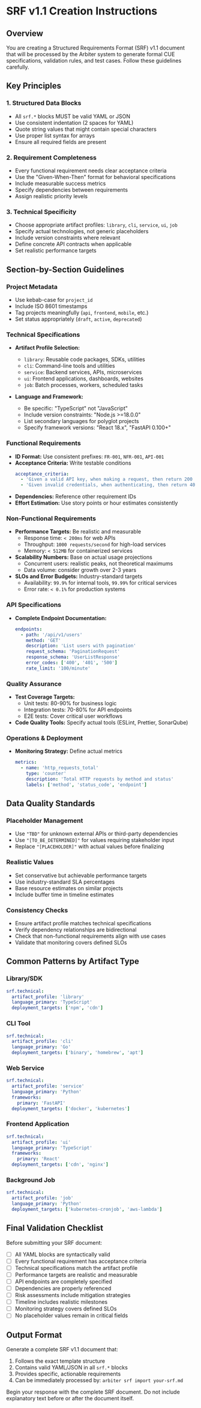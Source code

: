 # SRF v1.1 Creation Instructions

## Overview

You are creating a Structured Requirements Format (SRF) v1.1 document that will
be processed by the Arbiter system to generate formal CUE specifications,
validation rules, and test cases. Follow these guidelines carefully.

## Key Principles

### 1. Structured Data Blocks

- All `srf.*` blocks MUST be valid YAML or JSON
- Use consistent indentation (2 spaces for YAML)
- Quote string values that might contain special characters
- Use proper list syntax for arrays
- Ensure all required fields are present

### 2. Requirement Completeness

- Every functional requirement needs clear acceptance criteria
- Use the "Given-When-Then" format for behavioral specifications
- Include measurable success metrics
- Specify dependencies between requirements
- Assign realistic priority levels

### 3. Technical Specificity

- Choose appropriate artifact profiles: `library`, `cli`, `service`, `ui`, `job`
- Specify actual technologies, not generic placeholders
- Include version constraints where relevant
- Define concrete API contracts when applicable
- Set realistic performance targets

## Section-by-Section Guidelines

### Project Metadata

- Use kebab-case for `project_id`
- Include ISO 8601 timestamps
- Tag projects meaningfully (`api`, `frontend`, `mobile`, etc.)
- Set status appropriately (`draft`, `active`, `deprecated`)

### Technical Specifications

- **Artifact Profile Selection:**
  - `library`: Reusable code packages, SDKs, utilities
  - `cli`: Command-line tools and utilities
  - `service`: Backend services, APIs, microservices
  - `ui`: Frontend applications, dashboards, websites
  - `job`: Batch processes, workers, scheduled tasks

- **Language and Framework:**
  - Be specific: "TypeScript" not "JavaScript"
  - Include version constraints: "Node.js >=18.0.0"
  - List secondary languages for polyglot projects
  - Specify framework versions: "React 18.x", "FastAPI 0.100+"

### Functional Requirements

- **ID Format:** Use consistent prefixes: `FR-001`, `NFR-001`, `API-001`
- **Acceptance Criteria:** Write testable conditions
  ```yaml
  acceptance_criteria:
    - 'Given a valid API key, when making a request, then return 200 status'
    - 'Given invalid credentials, when authenticating, then return 401 error'
  ```
- **Dependencies:** Reference other requirement IDs
- **Effort Estimation:** Use story points or hour estimates consistently

### Non-Functional Requirements

- **Performance Targets:** Be realistic and measurable
  - Response time: `< 200ms` for web APIs
  - Throughput: `1000 requests/second` for high-load services
  - Memory: `< 512MB` for containerized services
- **Scalability Numbers:** Base on actual usage projections
  - Concurrent users: realistic peaks, not theoretical maximums
  - Data volume: consider growth over 2-3 years
- **SLOs and Error Budgets:** Industry-standard targets
  - Availability: `99.9%` for internal tools, `99.99%` for critical services
  - Error rate: `< 0.1%` for production systems

### API Specifications

- **Complete Endpoint Documentation:**
  ```yaml
  endpoints:
    - path: '/api/v1/users'
      method: 'GET'
      description: 'List users with pagination'
      request_schema: 'PaginationRequest'
      response_schema: 'UserListResponse'
      error_codes: ['400', '401', '500']
      rate_limit: '100/minute'
  ```

### Quality Assurance

- **Test Coverage Targets:**
  - Unit tests: 80-90% for business logic
  - Integration tests: 70-80% for API endpoints
  - E2E tests: Cover critical user workflows
- **Code Quality Tools:** Specify actual tools (ESLint, Prettier, SonarQube)

### Operations & Deployment

- **Monitoring Strategy:** Define actual metrics
  ```yaml
  metrics:
    - name: 'http_requests_total'
      type: 'counter'
      description: 'Total HTTP requests by method and status'
      labels: ['method', 'status_code', 'endpoint']
  ```

## Data Quality Standards

### Placeholder Management

- Use `"TBD"` for unknown external APIs or third-party dependencies
- Use `"[TO_BE_DETERMINED]"` for values requiring stakeholder input
- Replace `"[PLACEHOLDER]"` with actual values before finalizing

### Realistic Values

- Set conservative but achievable performance targets
- Use industry-standard SLA percentages
- Base resource estimates on similar projects
- Include buffer time in timeline estimates

### Consistency Checks

- Ensure artifact profile matches technical specifications
- Verify dependency relationships are bidirectional
- Check that non-functional requirements align with use cases
- Validate that monitoring covers defined SLOs

## Common Patterns by Artifact Type

### Library/SDK

```yaml
srf.technical:
  artifact_profile: 'library'
  language_primary: 'TypeScript'
  deployment_targets: ['npm', 'cdn']
```

### CLI Tool

```yaml
srf.technical:
  artifact_profile: 'cli'
  language_primary: 'Go'
  deployment_targets: ['binary', 'homebrew', 'apt']
```

### Web Service

```yaml
srf.technical:
  artifact_profile: 'service'
  language_primary: 'Python'
  frameworks:
    primary: 'FastAPI'
  deployment_targets: ['docker', 'kubernetes']
```

### Frontend Application

```yaml
srf.technical:
  artifact_profile: 'ui'
  language_primary: 'TypeScript'
  frameworks:
    primary: 'React'
  deployment_targets: ['cdn', 'nginx']
```

### Background Job

```yaml
srf.technical:
  artifact_profile: 'job'
  language_primary: 'Python'
  deployment_targets: ['kubernetes-cronjob', 'aws-lambda']
```

## Final Validation Checklist

Before submitting your SRF document:

- [ ] All YAML blocks are syntactically valid
- [ ] Every functional requirement has acceptance criteria
- [ ] Technical specifications match the artifact profile
- [ ] Performance targets are realistic and measurable
- [ ] API endpoints are completely specified
- [ ] Dependencies are properly referenced
- [ ] Risk assessments include mitigation strategies
- [ ] Timeline includes realistic milestones
- [ ] Monitoring strategy covers defined SLOs
- [ ] No placeholder values remain in critical fields

## Output Format

Generate a complete SRF v1.1 document that:

1. Follows the exact template structure
2. Contains valid YAML/JSON in all `srf.*` blocks
3. Provides specific, actionable requirements
4. Can be immediately processed by: `arbiter srf import your-srf.md`

Begin your response with the complete SRF document. Do not include explanatory
text before or after the document itself.
